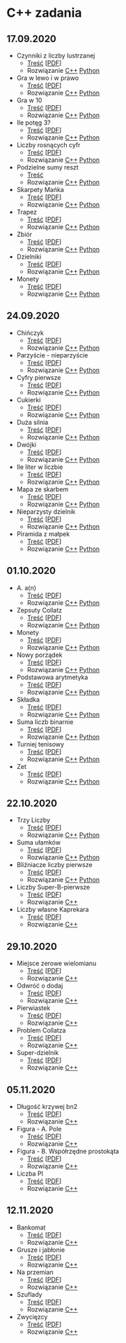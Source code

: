 # C++ zadania
## 17.09.2020
* Czynniki z liczby lustrzanej
  * [Treść](Lekcja/2020.09.17/Czynniki_z_liczby_lustrzanej/cpl.md) \[[PDF](Lekcja/2020.09.17/Czynniki_z_liczby_lustrzanej/cpl.pdf)\]
  * Rozwiązanie
    [C++](Lekcja/2020.09.17/Czynniki_z_liczby_lustrzanej/cpl.cpp)
    [Python](Lekcja/2020.09.17/Czynniki_z_liczby_lustrzanej/cpl.py)
* Gra w lewo i w prawo
  * [Treść](Lekcja/2020.09.17/Gra_w_lewo_i_w_prawo/glp.md) \[[PDF](Lekcja/2020.09.17/Gra_w_lewo_i_w_prawo/glp.pdf)\]
  * Rozwiązanie
    [C++](Lekcja/2020.09.17/Gra_w_lewo_i_w_prawo/glp.cpp)
    [Python](Lekcja/2020.09.17/Gra_w_lewo_i_w_prawo/glp.py)
* Gra w 10
  * [Treść](Lekcja/2020.09.17/Gra_w_10/gwd.md) \[[PDF](Lekcja/2020.09.17/Gra_w_10/gwd.pdf)\]
  * Rozwiązanie
    [C++](Lekcja/2020.09.17/Gra_w_10/gwd.cpp)
    [Python](Lekcja/2020.09.17/Gra_w_10/gwd.py)
* Ile potęg 3?
  * [Treść](Lekcja/2020.09.17/Ile_potęg_3/ilt.md) \[[PDF](Lekcja/2020.09.17/Ile_potęg_3/ilt.pdf)\]
  * Rozwiązanie
    [C++](Lekcja/2020.09.17/Ile_potęg_3/ilt.cpp)
    [Python](Lekcja/2020.09.17/Ile_potęg_3/ilt.py)
* Liczby rosnących cyfr
  * [Treść](Lekcja/2020.09.17/Liczby_rosnących_cyfr/lrc.md) \[[PDF](Lekcja/2020.09.17/Liczby_rosnących_cyfr/lrc.pdf)\]
  * Rozwiązanie
    [C++](Lekcja/2020.09.17/Liczby_rosnących_cyfr/lrc.cpp)
    [Python](Lekcja/2020.09.17/Liczby_rosnących_cyfr/lrc.py)
* Podzielne sumy reszt
  * [Treść](Lekcja/2020.09.17/Podzielne_sumy_reszt/psr.md)
  * Rozwiązanie
    [C++](Lekcja/2020.09.17/Podzielne_sumy_reszt/psr.cpp)
    [Python](Lekcja/2020.09.17/Podzielne_sumy_reszt/psr.py)
* Skarpety Mańka
  * [Treść](Lekcja/2020.09.17/Skarpety_Mańka/sma.md) \[[PDF](Lekcja/2020.09.17/Skarpety_Mańka/sma.pdf)\]
  * Rozwiązanie
    [C++](Lekcja/2020.09.17/Skarpety_Mańka/sma.cpp)
    [Python](Lekcja/2020.09.17/Skarpety_Mańka/sma.py)
* Trapez
  * [Treść](Lekcja/2020.09.17/Trapez/tra.md) \[[PDF](Lekcja/2020.09.17/Trapez/tra.pdf)\]
  * Rozwiązanie
    [C++](Lekcja/2020.09.17/Trapez/tra.cpp)
    [Python](Lekcja/2020.09.17/Trapez/tra.py)
* Zbiór
  * [Treść](Lekcja/2020.09.17/Zbiór/zbi.md) \[[PDF](Lekcja/2020.09.17/Zbiór/zbi.pdf)\]
  * Rozwiązanie
    [C++](Lekcja/2020.09.17/Zbiór/zbi.cpp)
    [Python](Lekcja/2020.09.17/Zbiór/zbi.py)
* Dzielniki
  * [Treść](Lekcja/2020.09.17/Dzielniki/dzie.md) \[[PDF](Lekcja/2020.09.17/Dzielniki/dzie.pdf)\]
  * Rozwiązanie
    [C++](Lekcja/2020.09.17/Dzielniki/dzie.cpp)
    [Python](Lekcja/2020.09.17/Dzielniki/dzie.py)
* Monety
  * [Treść](Lekcja/2020.09.17/Monety/mon.md) \[[PDF](Lekcja/2020.09.17/Monety/mon.pdf)\]
  * Rozwiązanie
    [C++](Lekcja/2020.09.17/Monety/mon.cpp)
    [Python](Lekcja/2020.09.17/Monety/mon.py)

## 24.09.2020
* Chińczyk
  * [Treść](Lekcja/2020.09.24/Chińczyk/chi.md) \[[PDF](Lekcja/2020.09.24/Chińczyk/chi.pdf)\]
  * Rozwiązanie
    [C++](Lekcja/2020.09.24/Chińczyk/chi.cpp)
    [Python](Lekcja/2020.09.24/Chińczyk/chi.py)
* Parzyście - nieparzyście
  * [Treść](Lekcja/2020.09.24/Parzyście_-_nieparzyście/cpn.md) \[[PDF](Lekcja/2020.09.24/Parzyście_-_nieparzyście/cpn.pdf)\]
  * Rozwiązanie
    [C++](Lekcja/2020.09.24/Parzyście_-_nieparzyście/cpn.cpp)
    [Python](Lekcja/2020.09.24/Parzyście_-_nieparzyście/cpn.py)
* Cyfry pierwsze
  * [Treść](Lekcja/2020.09.24/Cyfry_pierwsze/cpw.md) \[[PDF](Lekcja/2020.09.24/Cyfry_pierwsze/cpw.pdf)\]
  * Rozwiązanie
    [C++](Lekcja/2020.09.24/Cyfry_pierwsze/cpw.cpp)
    [Python](Lekcja/2020.09.24/Cyfry_pierwsze/cpw.py)
* Cukierki
  * [Treść](Lekcja/2020.09.24/Cukierki/cuk.md) \[[PDF](Lekcja/2020.09.24/Cukierki/cuk.pdf)\]
  * Rozwiązanie
    [C++](Lekcja/2020.09.24/Cukierki/cuk.cpp)
    [Python](Lekcja/2020.09.24/Cukierki/cuk.py)
* Duża silnia
  * [Treść](Lekcja/2020.09.24/Duża_silnia/dsi.md) \[[PDF](Lekcja/2020.09.24/Duża_silnia/dsi.pdf)\]
  * Rozwiązanie
    [C++](Lekcja/2020.09.24/Duża_silnia/dsi.cpp)
    [Python](Lekcja/2020.09.24/Duża_silnia/dsi.py)
* Dwójki
  * [Treść](Lekcja/2020.09.24/Dwójki/dwo.md) \[[PDF](Lekcja/2020.09.24/Dwójki/dwo.pdf)\]
  * Rozwiązanie
    [C++](Lekcja/2020.09.24/Dwójki/dwo.cpp)
    [Python](Lekcja/2020.09.24/Dwójki/dwo.py)
* Ile liter w liczbie
  * [Treść](Lekcja/2020.09.24/Ile_liter_w_liczbie/ilit.md) \[[PDF](Lekcja/2020.09.24/Ile_liter_w_liczbie/ilit.pdf)\]
  * Rozwiązanie
    [C++](Lekcja/2020.09.24/Ile_liter_w_liczbie/ilit.cpp)
    [Python](Lekcja/2020.09.24/Ile_liter_w_liczbie/ilit.py)
* Mapa ze skarbem
  * [Treść](Lekcja/2020.09.24/Mapa_ze_skarbem/mzs.md) \[[PDF](Lekcja/2020.09.24/Mapa_ze_skarbem/mzs.pdf)\]
  * Rozwiązanie
    [C++](Lekcja/2020.09.24/Mapa_ze_skarbem/mzs.cpp)
    [Python](Lekcja/2020.09.24/Mapa_ze_skarbem/mzs.py)
* Nieparzysty dzielnik
  * [Treść](Lekcja/2020.09.24/Nieparzysty_dzielnik/npd.md) \[[PDF](Lekcja/2020.09.24/Nieparzysty_dzielnik/npd.pdf)\]
  * Rozwiązanie
    [C++](Lekcja/2020.09.24/Nieparzysty_dzielnik/npd.cpp)
    [Python](Lekcja/2020.09.24/Nieparzysty_dzielnik/npd.py)
* Piramida z małpek
  * [Treść](Lekcja/2020.09.24/Piramida_z_małpek/pzm.md) \[[PDF](Lekcja/2020.09.24/Piramida_z_małpek/pzm.pdf)\]
  * Rozwiązanie
    [C++](Lekcja/2020.09.24/Piramida_z_małpek/pzm.cpp)
    [Python](Lekcja/2020.09.24/Piramida_z_małpek/pzm.py)

## 01.10.2020
* A. a(n)
  * [Treść](Lekcja/2020.10.01/A/a.md) \[[PDF](Lekcja/2020.10.01/A/a.pdf)\]
  * Rozwiązanie
    [C++](Lekcja/2020.10.01/A/a.cpp)
    [Python](Lekcja/2020.10.01/A/a.cpp)
* Zepsuty Collatz
  * [Treść](Lekcja/2020.10.01/Zepsuty_Collatz/col.md) \[[PDF](Lekcja/2020.10.01/Zepsuty_Collatz/col.pdf)\]
  * Rozwiązanie
    [C++](Lekcja/2020.10.01/Zepsuty_Collatz/col.cpp)
    [Python](Lekcja/2020.10.01/Zepsuty_Collatz/col.py)
* Monety
  * [Treść](Lekcja/2020.10.01/Monety/mon.md) \[[PDF](Lekcja/2020.10.01/Monety/mon.pdf)\]
  * Rozwiązanie
    [C++](Lekcja/2020.10.01/Monety/mon.cpp)
    [Python](Lekcja/2020.10.01/Monety/mon.cpp)
* Nowy porządek
  * [Treść](Lekcja/2020.10.01/Nowy_porządek/now.md) \[[PDF](Lekcja/2020.10.01/Nowy_porządek/now.pdf)\]
  * Rozwiązanie
    [C++](Lekcja/2020.10.01/Nowy_porządek/now.cpp)
    [Python](Lekcja/2020.10.01/Nowy_porządek/now.py)
* Podstawowa arytmetyka
  * [Treść](Lekcja/2020.10.01/Podstawowa_arytmetyka/pod.md) \[[PDF](Lekcja/2020.10.01/Podstawowa_arytmetyka/pod.pdf)\]
  * Rozwiązanie
    [C++](Lekcja/2020.10.01/Podstawowa_arytmetyka/pod.cpp)
    [Python](Lekcja/2020.10.01/Podstawowa_arytmetyka/pod.py)
* Składka
  * [Treść](Lekcja/2020.10.01/Składka/skl.md) \[[PDF](Lekcja/2020.10.01/Składka/skl.pdf)\]
  * Rozwiązanie
    [C++](Lekcja/2020.10.01/Składka/skl.cpp)
    [Python](Lekcja/2020.10.01/Składka/skl.py)
* Suma liczb binarnie
  * [Treść](Lekcja/2020.10.01/Suma_liczb_binarnie/smb.md) \[[PDF](Lekcja/2020.10.01/Suma_liczb_binarnie/smb.pdf)\]
  * Rozwiązanie
    [C++](Lekcja/2020.10.01/Suma_liczb_binarnie/smb.cpp)
    [Python](Lekcja/2020.10.01/Suma_liczb_binarnie/smb.py)
* Turniej tenisowy
  * [Treść](Lekcja/2020.10.01/Turniej_tenisowy/ten.md) \[[PDF](Lekcja/2020.10.01/Turniej_tenisowy/ten.pdf)\]
  * Rozwiązanie
    [C++](Lekcja/2020.10.01/Turniej_tenisowy/ten.cpp)
    [Python](Lekcja/2020.10.01/Turniej_tenisowy/ten.py)
* Zet
  * [Treść](Lekcja/2020.10.01/Zet/zet.md) \[[PDF](Lekcja/2020.10.01/Zet/zet.pdf)\]
  * Rozwiązanie
    [C++](Lekcja/2020.10.01/Zet/zet.cpp)
    [Python](Lekcja/2020.10.01/Zet/zet.py)

## 22.10.2020
* Trzy Liczby
  * [Treść](Lekcja/2020.10.22/Trzy_liczby_rosnąco/lr.md) \[[PDF](Lekcja/2020.10.22/Trzy_liczby_rosnąco/tlr.pdf)\]
  * Rozwiązanie
    [C++](Lekcja/2020.10.22/Trzy_liczby_rosnąco/tlr.cpp)
    [Python](Lekcja/2020.10.22/Trzy_liczby_rosnąco/tlr.py)
* Suma ułamków
  * [Treść](Lekcja/2020.10.22/Suma_ułamków/ula.md) \[[PDF](Lekcja/2020.10.22/Suma_ułamków/ula.pdf)\]
  * Rozwiązanie
    [C++](Lekcja/2020.10.22/Suma_ułamków/ula.cpp)
    [Python](Lekcja/2020.10.22/Suma_ułamków/ula.py)
* Bliźniacze liczby pierwsze
  * [Treść](Lekcja/2020.10.22/Bliźniacze_liczby_pierwsze/blp.md) \[[PDF](Lekcja/2020.10.22/Bliźniacze_liczby_pierwsze/blp.pdf)\]
  * Rozwiązanie
    [C++](Lekcja/2020.10.22/Bliźniacze_liczby_pierwsze/blp.cpp)
    [Python](Lekcja/2020.10.22/Bliźniacze_liczby_pierwsze/blp.py)
* Liczby Super-B-pierwsze
  * [Treść](Lekcja/2020.10.22/Liczby_super-B-pierwsze/sbp.md) \[[PDF](Lekcja/2020.10.22/Liczby_super-B-pierwsze/sbp.pdf)\]
  * Rozwiązanie
    [C++](Lekcja/2020.10.22/Liczby_super-B-pierwsze/sbp.cpp)
    [](Lekcja/2020.10.22/Liczby_super-B-pierwsze/sbp.py)
* Liczby własne Kaprekara
  * [Treść](Lekcja/2020.10.22/Liczby_własne_Kaprekara/kap.md) \[[PDF](Lekcja/2020.10.22/Liczby_własne_Kaprekara/kap.pdf)\]
  * Rozwiązanie
    [C++](Lekcja/2020.10.22/Liczby_własne_Kaprekara/kap.cpp)
    [](Lekcja/2020.10.22/Liczby_własne_Kaprekara/kap.py)
    
## 29.10.2020
* Miejsce zerowe wielomianu
  * [Treść](Lekcja/2020.10.29/Miejsce_zerowe_wielomianu/mzw.md) \[[PDF](Lekcja/2020.10.29/Miejsce_zerowe_wielomianu/mzw.pdf)\]
  * Rozwiązanie
    [C++](Lekcja/2020.10.29/Miejsce_zerowe_wielomianu/mzw.cpp)
    [](Lekcja/2020.10.29/Miejsce_zerowe_wielomianu/mzw.py)
* Odwróć o dodaj
  * [Treść](Lekcja/2020.10.29/Odwróć_i_dodaj/oid.md) \[[PDF](Lekcja/2020.10.29/Odwróć_i_dodaj/oid.pdf)\]
  * Rozwiązanie
    [C++](Lekcja/2020.10.29/Odwróć_i_dodaj/oid.cpp)
    [](Lekcja/2020.10.29/Odwróć_i_dodaj/oid.py)
* Pierwiastek
  * [Treść](Lekcja/2020.10.29/Pierwiastek/pier.md) \[[PDF](Lekcja/2020.10.29/Pierwiastek/pier.pdf)\]
  * Rozwiązanie
    [C++](Lekcja/2020.10.29/Pierwiastek/pier.cpp)
    [](Lekcja/2020.10.29/Pierwiastek/pier.py)
* Problem Collatza
  * [Treść](Lekcja/2020.10.29/Problem_Collatza/coll.md) \[[PDF](Lekcja/2020.10.29/Problem_Collatza/coll.pdf)\]
  * Rozwiązanie
    [C++](Lekcja/2020.10.29/Problem_Collatza/coll.cpp)
    [](Lekcja/2020.10.29/Problem_Collatza/coll.py)
* Super-dzielnik
  * [Treść](Lekcja/2020.10.29/Super-dzielnik/sdz.md) \[[PDF](Lekcja/2020.10.29/Super-dzielnik/sdz.pdf)\]
  * Rozwiązanie
    [C++](Lekcja/2020.10.29/Super-dzielnik/sdz.cpp)
    [](Lekcja/2020.10.29/Super-dzielnik/sdz.py)
    
## 05.11.2020
* Długość krzywej bn2
  * [Treść](Lekcja/2020.11.05/Długość_krzywej_bn2/bn2.md) \[[PDF](Lekcja/2020.11.05/Długość_krzywej_bn2/bn2.pdf)\]
  * Rozwiązanie
    [C++](Lekcja/2020.11.05/Długość_krzywej_bn2/bn2.cpp)
    [](Lekcja/2020.11.05/Długość_krzywej_bn2/bn2.py)
* Figura - A. Pole
  * [Treść](Lekcja/2020.11.05/Figura_-_A._Pole/pola.md) \[[PDF](Lekcja/2020.11.05/Figura_-_A._Pole/pola.pdf)\]
  * Rozwiązanie
    [C++](Lekcja/2020.11.05/Figura_-_A._Pole/pola.cpp)
    [](Lekcja/2020.11.05/Figura_-_A._Pole/pola.py)
* Figura - B. Współrzędne prostokąta
  * [Treść](Lekcja/2020.11.05/Figura_-_B._Współrzędne_prostokąta/polb.md) \[[PDF](Lekcja/2020.11.05/Figura_-_B._Współrzędne_prostokąta/polb.pdf)\]
  * Rozwiązanie
    [C++](Lekcja/2020.11.05/Figura_-_B._Współrzędne_prostokąta/polb.cpp)
    [](Lekcja/2020.11.05/Figura_-_B._Współrzędne_prostokąta/polb.py)
* Liczba PI
  * [Treść](Lekcja/2020.11.05/Liczba_PI/lipi.md) \[[PDF](Lekcja/2020.11.05/Liczba_PI/lipi.pdf)\]
  * Rozwiązanie
    [C++](Lekcja/2020.11.05/Liczba_PI/lipi.cpp)
    [](Lekcja/2020.11.05/Liczba_PI/lipi.py)
    
## 12.11.2020
* Bankomat
  * [Treść](Lekcja/2020.11.12/Bankomat/bank.md) \[[PDF](Lekcja/2020.11.12/Bankomat/bank.pdf)\]
  * Rozwiązanie
    [C++](Lekcja/2020.11.12/Bankomat/bank.cpp)
    [](Lekcja/2020.11.12/Bankomat/bank.py)
* Grusze i jabłonie
  * [Treść](Lekcja/2020.11.12/Grusze_i_jabłonie/gru.md) \[[PDF](Lekcja/2020.11.12/Grusze_i_jabłonie/gru.pdf)\]
  * Rozwiązanie
    [C++](Lekcja/2020.11.12/Grusze_i_jabłonie/gru.cpp)
    [](Lekcja/2020.11.12/Grusze_i_jabłonie/gru.py)
* Na przemian
  * [Treść](Lekcja/2020.11.12/Na_przemian/nap.md) \[[PDF](Lekcja/2020.11.12/Na_przemian/nap.pdf)\]
  * Rozwiązanie
    [C++](Lekcja/2020.11.12/Na_przemian/nap.cpp)
    [](Lekcja/2020.11.12/Na_przemian/nap.py)
* Szuflady
  * [Treść](Lekcja/2020.11.12/Szuflady/szu.md) \[[PDF](Lekcja/2020.11.12/Szuflady/szu.pdf)\]
  * Rozwiązanie
    [C++](Lekcja/2020.11.12/Szuflady/szu.cpp)
    [](Lekcja/2020.11.12/Szuflady/szu.py)
* Zwycięzcy
  * [Treść](Lekcja/2020.11.12/Zwycięzcy/zwy.md) \[[PDF](Lekcja/2020.11.12/Zwycięzcy/zwy.pdf)\]
  * Rozwiązanie
    [C++](Lekcja/2020.11.12/Zwycięzcy/zwy.cpp)
    [](Lekcja/2020.11.12/Zwycięzcy/zwy.py)
